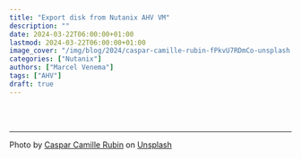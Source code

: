 ```yaml
---
title: "Export disk from Nutanix AHV VM"
description: ""
date: 2024-03-22T06:00:00+01:00
lastmod: 2024-03-22T06:00:00+01:00
image_cover: "/img/blog/2024/caspar-camille-rubin-fPkvU7RDmCo-unsplash.jpg"
categories: ["Nutanix"]
authors: ["Marcel Venema"] 
tags: ["AHV"]
draft: true
---
```

 




&nbsp;  
&nbsp;  

---

Photo by <a href="https://unsplash.com/@casparrubin?utm_content=creditCopyText&utm_medium=referral&utm_source=unsplash">Caspar Camille Rubin</a> on <a href="https://unsplash.com/photos/macbook-pro-with-images-of-computer-language-codes-fPkvU7RDmCo?utm_content=creditCopyText&utm_medium=referral&utm_source=unsplash">Unsplash</a>
  
&nbsp;  
